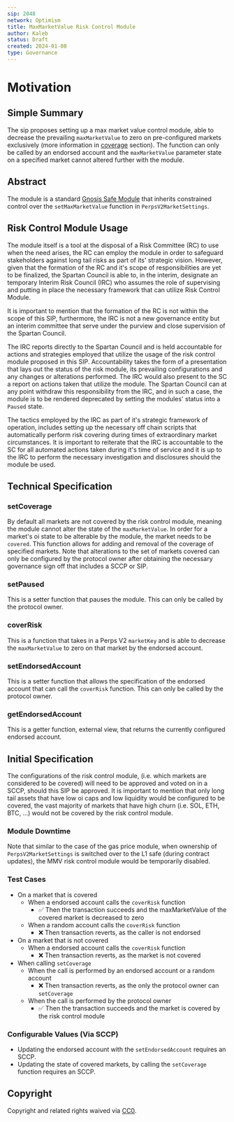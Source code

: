 ```yaml
---
sip: 2048
network: Optimism
title: MaxMarketValue Risk Control Module
author: Kaleb
status: Draft
created: 2024-01-08
type: Governance
---
```


# Motivation
<!--You can leave these HTML comments in your merged SIP and delete the visible duplicate text guides, they will not appear and may be helpful to refer to if you edit it again. This is the suggested template for new SIPs. Note that an SIP number will be assigned by an editor. When opening a pull request to submit your SIP, please use an abbreviated title in the filename, `sip-draft_title_abbrev.md`. The title should be 44 characters or less.-->

## Simple Summary
<!--"If you can't explain it simply, you don't understand it well enough." Simply describe the outcome the proposed changes intends to achieve. This should be non-technical and accessible to a casual community member.-->

The sip proposes setting up a max market value control module, able to decrease the prevailing `maxMarketValue` to zero on pre-configured markets exclusively (more information in [coverage](#setcoverage) section). The function can only be called by an endorsed account and the `maxMarketValue` parameter state on a specified market cannot altered further with the module.

## Abstract

<!--A short (~200 word) description of the proposed change, the abstract should clearly describe the proposed change. This is what *will* be done if the SIP is implemented, not *why* it should be done or *how* it will be done. If the SIP proposes deploying a new contract, write, "we propose to deploy a new contract that will do x".-->

The module is a standard [Gnosis Safe Module](https://docs.safe.global/safe-smart-account/modules) that inherits constrained control over the `setMaxMarketValue` function in `PerpsV2MarketSettings`.

## Risk Control Module Usage

The module itself is a tool at the disposal of a Risk Committee (RC) to use when the need arises, the RC can employ the module in order to safeguard stakeholders against long tail risks as part of its' strategic vision. However, given that the formation of the RC and it's scope of responsibilities are yet to be finalized, the Spartan Council is able to, in the interim, designate an temporary Interim Risk Council (IRC) who assumes the role of supervising and putting in place the necessary framework that can utilize Risk Control Module. 

It is important to mention that the formation of the RC is not within the scope of this SIP, furthermore, the IRC is not a new governance entity but an interim committee that serve under the purview and close supervision of the Spartan Council. 

The IRC reports directly to the Spartan Council and is held accountable for actions and strategies employed that utilize the usage of the risk control module proposed in this SIP. Accountability takes the form of a presentation that lays out the status of the risk module, its prevailing configurations and any changes or alterations performed. The IRC would also present to the SC a report on actions taken that utilize the module. The Spartan Council can at any point withdraw this responsibility from the IRC, and in such a case, the module is to be rendered deprecated by setting the modules' status into a `Paused` state.

The tactics employed by the IRC as part of it's strategic framework of operation, includes setting up the necessary off chain scripts that automatically perform risk covering during times of extraordinary market circumstances. It is important to reiterate that the IRC is accountable to the SC for all automated actions taken during it's time of service and it is up to the IRC to perform the necessary investigation and disclosures should the module be used.


## Technical Specification

### **setCoverage**
By default all markets are not covered by the risk control module, meaning the module cannot alter the state of the `maxMarketValue`. In order for a market's oi state to be alterable by the module, the market needs to be `covered`. This function allows for adding and removal of the coverage of specified markets. Note that alterations to the set of markets covered can only be configured by the protocol owner after obtaining the necessary governance sign off that includes a SCCP or SIP.

### **setPaused**
This is a setter function that pauses the module. This can only be called by the protocol owner.

### **coverRisk**
This is a function that takes in a Perps V2 `marketKey` and is able to decrease the `maxMarketValue` to zero on that market by the endorsed account.

### **setEndorsedAccount**
This is a setter function that allows the specification of the endorsed account that can call the `coverRisk` function. This can only be called by the protocol owner.

### **getEndorsedAccount**
This is a getter function, external view, that returns the currently configured endorsed account.


## Initial Specification
The configurations of the risk control module, (i.e. which markets are considered to be covered) will need to be approved and voted on in a SCCP, should this SIP be approved. It is important to mention that only long tail assets that have low oi caps and low liquidity would be configured to be covered, the vast majority of markets that have high churn (i.e. SOL, ETH, BTC, ...) would not be covered by the risk control module.

### Module Downtime
Note that similar to the case of the gas price module, when ownership of `PerpsV2MarketSettings` is switched over to the L1 safe (during contract updates), the MMV risk control module would be temporarily disabled.  

### Test Cases

<!--Test cases for an implementation are mandatory for SIPs but can be included with the implementation..-->
- On a market that is covered
    - When a endorsed account calls the `coverRisk`  function
        - ✅ Then the transaction succeeds and the maxMarketValue of the covered market is decreased to zero
    - When a random  account calls the `coverRisk`  function
        - ❌ Then transaction reverts, as the caller is not endorsed
- On a market that is not covered
    - When a endorsed account calls the `coverRisk`  function
        - ❌ Then transaction reverts, as the market is not covered
- When calling `setCoverage`
    - When the call is performed by an endorsed account or a random account
        - ❌ Then transaction reverts, as the only the protocol owner can `setCoverage`
    - When the call is performed by the protocol owner
        - ✅ Then the transaction succeeds and the market is covered by the risk control module


### Configurable Values (Via SCCP)

<!--Please list all values configurable via SCCP under this implementation.-->
- Updating the endorsed account with the `setEndorsedAccount` requires an SCCP.
- Updating the state of covered markets, by calling the `setCoverage` function requires an SCCP.

## Copyright

Copyright and related rights waived via [CC0](https://creativecommons.org/publicdomain/zero/1.0/).